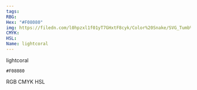 ```yaml
---
tags:
RBG:
Hex: "#F08080"
img: https://filedn.com/l0hpzxl1f01yT7GHxtF8cyk/Color%20Snake/SVG_Tumb%20Mass%20No%20Name/#F08080.svg
CMYK:
HSL:
Name: lightcoral
---
```

lightcoral
```palette
#F08080
```
RGB
CMYK
HSL